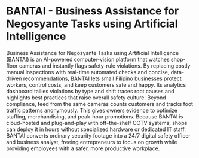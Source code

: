 # BANTAI - Business Assistance for Negosyante Tasks using Artificial Intelligence 
Business Assistance for Negosyante Tasks using Artificial Intelligence (BANTAI) is an AI-powered computer-vision platform that watches shop-floor cameras and instantly flags safety-rule violations. By replacing costly manual inspections with real-time automated checks and concise, data-driven recommendations, BANTAI lets small Filipino businesses protect workers, control costs, and keep customers safe and happy. 
Its analytics dashboard tallies violations by type and shift traces root causes and highlights best practices that raise overall safety culture. Beyond compliance, feed from the same cameras counts customers and tracks foot traffic patterns anonymously. This gives owners evidence to optimize staffing, merchandising, and peak-hour promotions. Because BANTAI is cloud-hosted and plug-and-play with off-the-shelf CCTV systems, shops can deploy it in hours without specialized hardware or dedicated IT staff. 
BANTAI converts ordinary security footage into a 24/7 digital safety officer and business analyst, freeing entrepreneurs to focus on growth while providing employees with a safer, more productive workplace.

